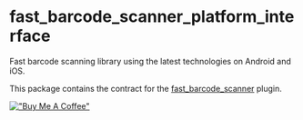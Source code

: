 # fast_barcode_scanner_platform_interface

Fast barcode scanning library using the latest technologies on Android and iOS.

This package contains the contract for the [fast_barcode_scanner](https://github.com/jhoogstraat/fast_barcode_scanner/tree/main/fast_barcode_scanner) plugin.

[!["Buy Me A Coffee"](https://www.buymeacoffee.com/assets/img/custom_images/orange_img.png)](https://www.buymeacoffee.com/jhoogstraat)

